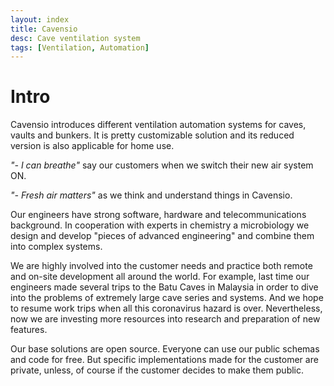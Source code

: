 ```yaml
---
layout: index
title: Cavensio
desc: Cave ventilation system
tags: [Ventilation, Automation]
---
```


# Intro

Cavensio introduces different ventilation automation systems for caves, vaults and bunkers.
It is pretty customizable solution and its reduced version is also applicable for home use.

*"- I can breathe"*  say our customers when we switch their new air system ON.

*"- Fresh air matters"* as we think and understand things in Cavensio.

Our engineers have strong software, hardware and telecommunications background.
In cooperation with experts in chemistry a microbiology we design and develop "pieces of advanced engineering"
and combine them into complex systems.

We are highly involved into the customer needs and practice both remote and on-site development all around the world.
For example, last time our engineers made several trips to the Batu Caves in Malaysia in order
to dive into the problems of extremely large cave series and systems.
And we hope to resume work trips when all this coronavirus hazard is over.
Nevertheless, now we are investing more resources into research and preparation of new features.

Our base solutions are open source. Everyone can use our public schemas and code for free.
But specific implementations made for the customer are private, unless, of course if the customer decides to make them public.